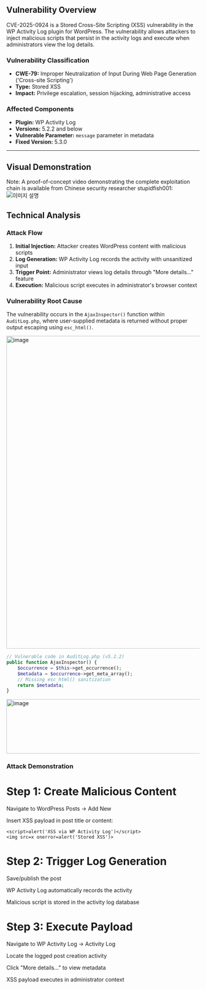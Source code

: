 ## Vulnerability Overview

CVE-2025-0924 is a Stored Cross-Site Scripting (XSS) vulnerability in the WP Activity Log plugin for WordPress. The vulnerability allows attackers to inject malicious scripts that persist in the activity logs and execute when administrators view the log details.

### Vulnerability Classification
- **CWE-79:** Improper Neutralization of Input During Web Page Generation ('Cross-site Scripting')
- **Type:** Stored XSS
- **Impact:** Privilege escalation, session hijacking, administrative access

### Affected Components
- **Plugin:** WP Activity Log
- **Versions:** 5.2.2 and below
- **Vulnerable Parameter:** `message` parameter in metadata
- **Fixed Version:** 5.3.0

---
## Visual Demonstration
Note: A proof-of-concept video demonstrating the complete exploitation chain is available from Chinese security researcher stupidfish001:
<img src="https://private-user-images.githubusercontent.com/131514744/415505761-79e208a1-6d2d-4f11-9a0f-508abf178cc5.gif?jwt=eyJ0eXAiOiJKV1QiLCJhbGciOiJIUzI1NiJ9.eyJpc3MiOiJnaXRodWIuY29tIiwiYXVkIjoicmF3LmdpdGh1YnVzZXJjb250ZW50LmNvbSIsImtleSI6ImtleTUiLCJleHAiOjE3NjEyMDU1MzAsIm5iZiI6MTc2MTIwNTIzMCwicGF0aCI6Ii8xMzE1MTQ3NDQvNDE1NTA1NzYxLTc5ZTIwOGExLTZkMmQtNGYxMS05YTBmLTUwOGFiZjE3OGNjNS5naWY_WC1BbXotQWxnb3JpdGhtPUFXUzQtSE1BQy1TSEEyNTYmWC1BbXotQ3JlZGVudGlhbD1BS0lBVkNPRFlMU0E1M1BRSzRaQSUyRjIwMjUxMDIzJTJGdXMtZWFzdC0xJTJGczMlMkZhd3M0X3JlcXVlc3QmWC1BbXotRGF0ZT0yMDI1MTAyM1QwNzQwMzBaJlgtQW16LUV4cGlyZXM9MzAwJlgtQW16LVNpZ25hdHVyZT0yMTZhZjM0NWJjMWQ5MDhlZGNmYzEwYzFkMTkxZjU3NTg2Y2ZmZTA0OWMzNDZlODkyNWNmMGRmZGQwYjAwZWI1JlgtQW16LVNpZ25lZEhlYWRlcnM9aG9zdCJ9.9o7r8XORXU3z2R732HYNAXxLS_AtlkVW3Ax2BC7bpCY" alt="이미지 설명" style="max-width: 100%; display: inline-block;" data-target="animated-image.originalImage">

## Technical Analysis

### Attack Flow
1. **Initial Injection:** Attacker creates WordPress content with malicious scripts
2. **Log Generation:** WP Activity Log records the activity with unsanitized input
3. **Trigger Point:** Administrator views log details through "More details..." feature
4. **Execution:** Malicious script executes in administrator's browser context

### Vulnerability Root Cause
The vulnerability occurs in the `AjaxInspector()` function within `AuditLog.php`, where user-supplied metadata is returned without proper output escaping using `esc_html()`.

<img width="1110" height="816" alt="image" src="https://github.com/user-attachments/assets/3123632b-908a-45c5-9aad-dd4441acfc30" />

```php
// Vulnerable code in AuditLog.php (v5.2.2)
public function AjaxInspector() {
    $occurrence = $this->get_occurrence();
    $metadata = $occurrence->get_meta_array();
    // Missing esc_html() sanitization
    return $metadata;
}
```
<img width="1161" height="142" alt="image" src="https://github.com/user-attachments/assets/4252bc54-a7a4-419f-8ab8-8d252883656d" />

### Attack Demonstration
# Step 1: Create Malicious Content
Navigate to WordPress Posts → Add New

Insert XSS payload in post title or content:

```
<script>alert('XSS via WP Activity Log')</script>
<img src=x onerror=alert('Stored XSS')>
```
# Step 2: Trigger Log Generation
Save/publish the post

WP Activity Log automatically records the activity

Malicious script is stored in the activity log database

# Step 3: Execute Payload
Navigate to WP Activity Log → Activity Log

Locate the logged post creation activity

Click "More details..." to view metadata

XSS payload executes in administrator context
